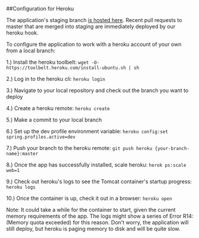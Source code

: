 ##Configuration for Heroku

The application's staging branch [is hosted here]. Recent pull requests to master that are merged into staging are immediately deployed by our heroku hook.

To configure the application to work with a heroku account of your own from a local branch:

1.) Install the heroku toolbelt: `wget -O- https://toolbelt.heroku.com/install-ubuntu.sh | sh`

2.) Log in to the heroku cli: `heroku login`

3.) Navigate to your local repository and check out the branch you want to deploy

4.) Create a heroku remote: `heroku create`

5.) Make a commit to your local branch

6.) Set up the dev profile environment variable: `heroku config:set spring.profiles.active=dev`

7.) Push your branch to the heroku remote: `git push heroku {your-branch-name}:master`

8.) Once the app has successfully installed, scale heroku: `herok ps:scale web=1`

9.) Check out heroku's logs to see the Tomcat container's startup progress: `heroku logs`

10.) Once the container is up, check it out in a browser: `heroku open`

Note: It could take a while for the container to start, given the current memory requirements of the app. The logs
might show a series of Error R14: (Memory quota exceeded) for this reason. Don't worry, the application will still
deploy, but heroku is paging memory to disk and will be quite slow.

[is hosted here]: https://mysterious-everglades-5022.herokuapp.com
